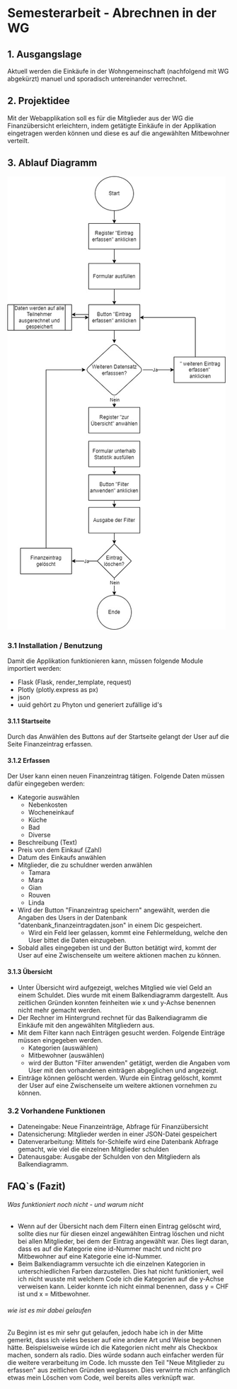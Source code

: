 # Semesterarbeit - Abrechnen in der WG

## 1. Ausgangslage
Aktuell werden die Einkäufe in der Wohngemeinschaft (nachfolgend mit WG abgekürzt) manuel und sporadisch untereinander verrechnet.

## 2. Projektidee
Mit der Webapplikation soll es für die Mitglieder aus der WG die Finanzübersicht erleichtern, indem getätigte Einkäufe in der Applikation eingetragen werden können und diese es auf die angewählten Mitbewohner verteilt.
## 3. Ablauf Diagramm
![WG-Spliter-Page-1](WG-spliter-Page-1.jpg)
    
### 3.1 Installation / Benutzung
Damit die Applikation funktionieren kann, müssen folgende Module importiert werden:
- Flask (Flask, render_template, request)
- Plotly (plotly.express as px)
- json
- uuid gehört zu Phyton und generiert zufällige id's
#### 3.1.1 Startseite
Durch das Anwählen des Buttons auf der Startseite gelangt der User auf die Seite Finanzeintrag erfassen.
#### 3.1.2 Erfassen
Der User kann einen neuen Finanzeintrag tätigen. Folgende Daten müssen dafür eingegeben werden:
  - Kategorie auswählen
    - Nebenkosten
    - Wocheneinkauf
    - Küche
    - Bad
    - Diverse
  - Beschreibung (Text)
  - Preis von dem Einkauf (Zahl)
  - Datum des Einkaufs anwählen
  - Mitglieder, die zu schuldner werden anwählen
    - Tamara
    - Mara
    - Gian
    - Rouven
    - Linda
- Wird der Button "Finanzeintrag speichern" angewählt, werden die Angaben des Users in der Datenbank "datenbank_finanzeintragdaten.json" in einem Dic gespeichert.
    - Wird ein Feld leer gelassen, kommt eine Fehlermeldung, welche den User bittet die Daten einzugeben.
- Sobald alles eingegeben ist und der Button betätigt wird, kommt der User auf eine Zwischenseite um weitere aktionen machen zu können.

#### 3.1.3 Übersicht
- Unter Übersicht wird aufgezeigt, welches Mitglied wie viel Geld an einem Schuldet. Dies wurde mit einem Balkendiagramm dargestellt. Aus zeitlichen Gründen konnten feinheiten wie x und y-Achse benennen nicht mehr gemacht werden.
- Der Rechner im Hintergrund rechnet für das Balkendiagramm die Einkäufe mit den angewählten Mitgliedern aus.
- Mit dem Filter kann nach Einträgen gesucht werden. Folgende Einträge müssen eingegeben werden.
  - Kategorien (auswählen)
  - Mitbewohner (auswählen)
  - wird der Button "Filter anwenden" getätigt, werden die Angaben vom User mit den vorhandenen einträgen abgeglichen und angezeigt.
- Einträge können gelöscht werden. Wurde ein Eintrag gelöscht, kommt der User auf eine Zwischenseite um weitere aktionen vornehmen zu können.

### 3.2 Vorhandene Funktionen
- Dateneingabe: Neue Finanzeinträge, Abfrage für Finanzübersicht
- Datensicherung: Mitglieder werden in einer JSON-Datei gespeichert
- Datenverarbeitung: Mittels for-Schleife wird eine Datenbank Abfrage gemacht, wie viel die einzelnen Mitglieder schulden
- Datenausgabe: Ausgabe der Schulden von den Mitgliedern als Balkendiagramm.

## FAQ`s (Fazit)
###### Was funktioniert noch nicht - und warum nicht
- Wenn auf der Übersicht nach dem Filtern einen Eintrag gelöscht wird, sollte dies nur für diesen einzel angewählten Eintrag löschen und nicht bei allen Mitglieder, bei dem der Eintrag angewählt war. Dies liegt daran, dass es auf die Kategorie eine id-Nummer macht und nicht pro Mitbewohner auf eine Kategorie eine id-Nummer.
- Beim Balkendiagramm versuchte ich die einzelnen Kategorien in unterschiedlichen Farben darzustellen. Dies hat nicht funktioniert, weil ich nicht wusste mit welchem Code ich die Kategorien auf die y-Achse verweisen kann. Leider konnte ich nicht einmal benennen, dass y = CHF ist und x = Mitbewohner.

###### wie ist es mir dabei gelaufen
Zu Beginn ist es mir sehr gut gelaufen, jedoch habe ich in der Mitte gemerkt, dass ich vieles besser auf eine andere Art und Weise begonnen hätte. Beispielsweise würde ich die Kategorien nicht mehr als Checkbox machen, sondern als radio. Dies würde sodann auch einfacher werden für die weitere verarbeitung im Code.
Ich musste den Teil "Neue Mitglieder zu erfassen" aus zeitlichen Gründen weglassen. Dies verwirrte mich anfänglich etwas mein Löschen vom Code, weil bereits alles verknüpft war.
